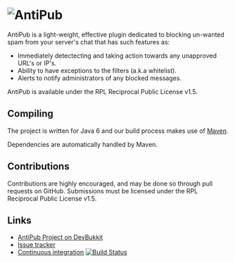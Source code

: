 ![AntiPub](http://dev.bukkit.org/media/images/53/117/antipub.png)
=========

AntiPub is a light-weight, effective plugin dedicated to blocking un-wanted spam from your server's chat that has such features as:

* Immediately detectecting and taking action towards any unapproved URL's or IP's.
* Ability to have exceptions to the filters (a.k.a whitelist).
* Alerts to notify administrators of any blocked messages.

AntiPub is available under the RPL Reciprocal Public License v1.5.

Compiling
---------

The project is written for Java 6 and our build process makes use of [Maven](http://maven.apache.org).

Dependencies are automatically handled by Maven.

Contributions
------------

Contributions are highly encouraged, and may be done so through pull requests on GitHub. Submissions must be licensed under the RPL Reciprocal Public License v1.5.

Links
-----

* [AntiPub Project on DevBukkit](http://dev.bukkit.org/server-mods/antipub/)
* [Issue tracker](https://github.com/Wolfy9247/AntiPub/issues)
* [Continuous integration](https://travis-ci.org/Wolfy9247/AntiPub) [![Build Status](https://secure.travis-ci.org/Wolfy9247/AntiPub.png)](http://travis-ci.org/Wolfy9247/AntiPub)
